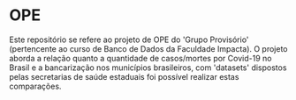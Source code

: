 # OPE

Este repositório se refere ao projeto de OPE do 'Grupo Provisório' (pertencente ao curso de Banco de Dados da Faculdade Impacta). O projeto aborda a relação quanto a quantidade de casos/mortes por Covid-19 no Brasil e a bancarização nos municípios brasileiros, com 'datasets' dispostos pelas secretarias de saúde estaduais foi possível realizar estas comparações.
